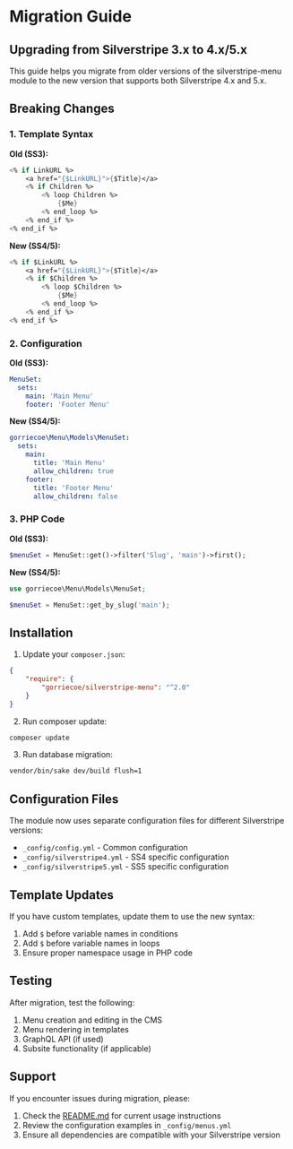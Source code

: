 # Migration Guide

## Upgrading from Silverstripe 3.x to 4.x/5.x

This guide helps you migrate from older versions of the silverstripe-menu module to the new version that supports both Silverstripe 4.x and 5.x.

## Breaking Changes

### 1. Template Syntax

**Old (SS3):**
```ss
<% if LinkURL %>
    <a href="{$LinkURL}">{$Title}</a>
    <% if Children %>
        <% loop Children %>
            {$Me}
        <% end_loop %>
    <% end_if %>
<% end_if %>
```

**New (SS4/5):**
```ss
<% if $LinkURL %>
    <a href="{$LinkURL}">{$Title}</a>
    <% if $Children %>
        <% loop $Children %>
            {$Me}
        <% end_loop %>
    <% end_if %>
<% end_if %>
```

### 2. Configuration

**Old (SS3):**
```yaml
MenuSet:
  sets:
    main: 'Main Menu'
    footer: 'Footer Menu'
```

**New (SS4/5):**
```yaml
gorriecoe\Menu\Models\MenuSet:
  sets:
    main:
      title: 'Main Menu'
      allow_children: true
    footer:
      title: 'Footer Menu'
      allow_children: false
```

### 3. PHP Code

**Old (SS3):**
```php
$menuSet = MenuSet::get()->filter('Slug', 'main')->first();
```

**New (SS4/5):**
```php
use gorriecoe\Menu\Models\MenuSet;

$menuSet = MenuSet::get_by_slug('main');
```

## Installation

1. Update your `composer.json`:
```json
{
    "require": {
        "gorriecoe/silverstripe-menu": "^2.0"
    }
}
```

2. Run composer update:
```bash
composer update
```

3. Run database migration:
```bash
vendor/bin/sake dev/build flush=1
```

## Configuration Files

The module now uses separate configuration files for different Silverstripe versions:

- `_config/config.yml` - Common configuration
- `_config/silverstripe4.yml` - SS4 specific configuration
- `_config/silverstripe5.yml` - SS5 specific configuration

## Template Updates

If you have custom templates, update them to use the new syntax:

1. Add `$` before variable names in conditions
2. Add `$` before variable names in loops
3. Ensure proper namespace usage in PHP code

## Testing

After migration, test the following:

1. Menu creation and editing in the CMS
2. Menu rendering in templates
3. GraphQL API (if used)
4. Subsite functionality (if applicable)

## Support

If you encounter issues during migration, please:

1. Check the [README.md](README.md) for current usage instructions
2. Review the configuration examples in `_config/menus.yml`
3. Ensure all dependencies are compatible with your Silverstripe version 
